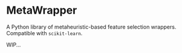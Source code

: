 # MetaWrapper

A Python library of metaheuristic-based feature selection wrappers. Compatible
with `scikit-learn`.

WIP...

